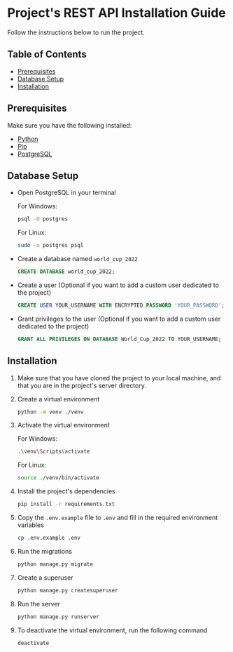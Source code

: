 # Project's REST API Installation Guide

Follow the instructions below to run the project.

## Table of Contents

- [Prerequisites](#prerequisites)
- [Database Setup](#database-setup)
- [Installation](#installation)

## Prerequisites

Make sure you have the following installed:

- [Python](https://www.python.org/downloads/)
- [Pip](https://pip.pypa.io/en/stable/installing/)
- [PostgreSQL](https://www.postgresql.org/download/)

## Database Setup

- Open PostgreSQL in your terminal

    For Windows:

    ```bash
    psql -U postgres
    ```

    For Linux:

    ```bash
    sudo -u postgres psql
    ```

- Create a database named `world_cup_2022`

    ```sql
    CREATE DATABASE world_cup_2022;
    ```

- Create a user (Optional if you want to add a custom user dedicated to the project)

    ```sql
    CREATE USER YOUR_USERNAME WITH ENCRYPTED PASSWORD 'YOUR_PASSWORD';
    ```

- Grant privileges to the user (Optional if you want to add a custom user dedicated to the project)

    ```sql
    GRANT ALL PRIVILEGES ON DATABASE World_Cup_2022 TO YOUR_USERNAME;
    ```

## Installation

1. Make sure that you have cloned the project to your local machine, and that you are in the project's server directory.

2. Create a virtual environment

    ```bash
    python -m venv ./venv
    ```

3. Activate the virtual environment

    For Windows:

    ```bash
    .\venv\Scripts\activate
    ```

    For Linux:

    ```bash
    source ./venv/bin/activate
    ```

4. Install the project's dependencies

    ```bash
    pip install -r requirements.txt
    ```

5. Copy the `.env.example` file to `.env` and fill in the required environment variables

    ```bash
    cp .env.example .env
    ```

6. Run the migrations

    ```bash
    python manage.py migrate
    ```

7. Create a superuser

    ```bash
    python manage.py createsuperuser
    ```

8. Run the server

    ```bash
    python manage.py runserver
    ```

9. To deactivate the virtual environment, run the following command

    ```bash
    deactivate
    ```
